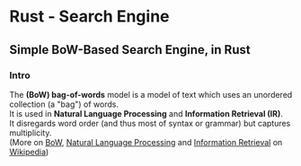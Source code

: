 # Rust - Search Engine 

## Simple BoW-Based Search Engine, in Rust

### Intro

The **(BoW) bag-of-words** model is a model of text which uses an unordered collection (a "bag") of words.  
It is used in **Natural Language Processing** and **Information Retrieval (IR)**.  
It disregards word order (and thus most of syntax or grammar) but captures multiplicity.  
(More on [BoW](https://en.wikipedia.org/wiki/Bag-of-words_model), [Natural Language Processing](https://en.wikipedia.org/wiki/Natural_language_processing) and [Information Retrieval](https://en.wikipedia.org/wiki/Information_retrieval) on [Wikipedia](https://en.wikipedia.org/wiki/Main_Page))

